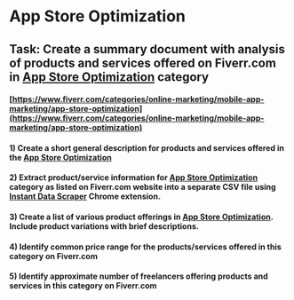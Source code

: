 # App Store Optimization
## Task: Create a summary document with analysis of products and services offered on Fiverr.com in [App Store Optimization](https://www.fiverr.com/categories/online-marketing/mobile-app-marketing/app-store-optimization) category
#### [https://www.fiverr.com/categories/online-marketing/mobile-app-marketing/app-store-optimization](https://www.fiverr.com/categories/online-marketing/mobile-app-marketing/app-store-optimization)
#### 1) Create a short general description for products and services offered in the [App Store Optimization](https://www.fiverr.com/categories/online-marketing/mobile-app-marketing/app-store-optimization)
#### 2) Extract product/service information for [App Store Optimization](https://www.fiverr.com/categories/online-marketing/mobile-app-marketing/app-store-optimization) category as listed on Fiverr.com website into a separate CSV file using [Instant Data Scraper](https://chrome.google.com/webstore/detail/instant-data-scraper/ofaokhiedipichpaobibbnahnkdoiiah) Chrome extension.
#### 3) Create a list of various product offerings in [App Store Optimization](https://www.fiverr.com/categories/online-marketing/mobile-app-marketing/app-store-optimization). Include product variations with brief descriptions.
#### 4) Identify common price range for the products/services offered in this category on Fiverr.com
#### 5) Identify approximate number of freelancers offering products and services in this category on Fiverr.com
